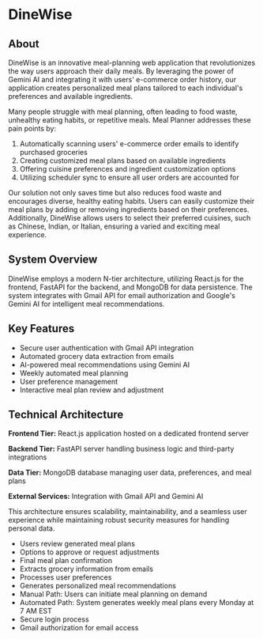 # DineWise

## About
DineWise is an innovative meal-planning web application that revolutionizes the way users approach their daily meals. By leveraging the power of Gemini AI and integrating it with users' e-commerce order history, our application creates personalized meal plans tailored to each individual's preferences and available ingredients.

Many people struggle with meal planning, often leading to food waste, unhealthy eating habits, or repetitive meals. Meal Planner addresses these pain points by:
1. Automatically scanning users' e-commerce order emails to identify purchased groceries
2. Creating customized meal plans based on available ingredients
3. Offering cuisine preferences and ingredient customization options
4. Utilizing scheduler sync to ensure all user orders are accounted for

Our solution not only saves time but also reduces food waste and encourages diverse, healthy eating habits. Users can easily customize their meal plans by adding or removing ingredients based on their preferences. Additionally, DineWise allows users to select their preferred cuisines, such as Chinese, Indian, or Italian, ensuring a varied and exciting meal experience.


## System Overview
DineWise employs a modern N-tier architecture, utilizing React.js for the frontend, FastAPI for the backend, and MongoDB for data persistence. The system integrates with Gmail API for email authorization and Google's Gemini AI for intelligent meal recommendations.

## Key Features
* Secure user authentication with Gmail API integration
* Automated grocery data extraction from emails
* AI-powered meal recommendations using Gemini AI
* Weekly automated meal planning
* User preference management
* Interactive meal plan review and adjustment

## Technical Architecture
**Frontend Tier:** React.js application hosted on a dedicated frontend server

**Backend Tier:** FastAPI server handling business logic and third-party integrations

**Data Tier:** MongoDB database managing user data, preferences, and meal plans

**External Services:** Integration with Gmail API and Gemini AI

This architecture ensures scalability, maintainability, and a seamless user experience while maintaining robust security measures for handling personal data.
* Users review generated meal plans
* Options to approve or request adjustments
* Final meal plan confirmation
* Extracts grocery information from emails
* Processes user preferences
* Generates personalized meal recommendations
* Manual Path: Users can initiate meal planning on demand
* Automated Path: System generates weekly meal plans every Monday at 7 AM EST
* Secure login process
* Gmail authorization for email access


